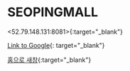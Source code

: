 # SEOPINGMALL

<52.79.148.131:8081>{:target="_blank"}

[Link to Google](https://www.google.com/){: target="_blank"}

 [홈으로 새창](52.79.148.131:8081){:target="_blank"}

